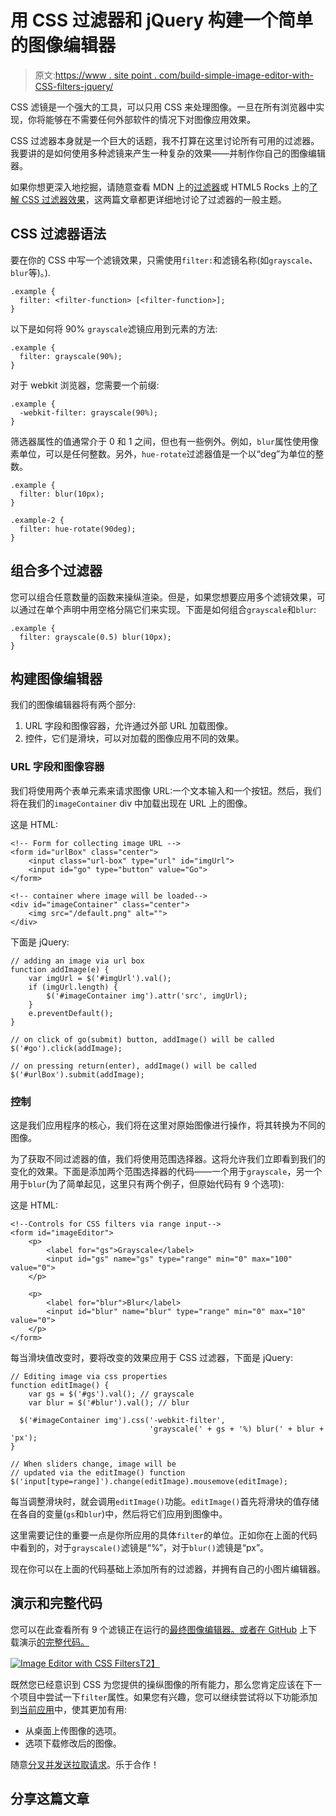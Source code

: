 # 用 CSS 过滤器和 jQuery 构建一个简单的图像编辑器

> 原文:[https://www . site point . com/build-simple-image-editor-with-CSS-filters-jquery/](https://www.sitepoint.com/build-simple-image-editor-with-css-filters-jquery/)

CSS 滤镜是一个强大的工具，可以只用 CSS 来处理图像。一旦在所有浏览器中实现，你将能够在不需要任何外部软件的情况下对图像应用效果。

CSS 过滤器本身就是一个巨大的话题，我不打算在这里讨论所有可用的过滤器。我要讲的是如何使用多种滤镜来产生一种复杂的效果——并制作你自己的图像编辑器。

如果你想更深入地挖掘，请随意查看 MDN 上的[过滤器](https://developer.mozilla.org/en-US/docs/Web/CSS/filter)或 HTML5 Rocks 上的[了解 CSS 过滤器效果](http://www.html5rocks.com/en/tutorials/filters/understanding-css/)，这两篇文章都更详细地讨论了过滤器的一般主题。

## CSS 过滤器语法

要在你的 CSS 中写一个滤镜效果，只需使用`filter:`和滤镜名称(如`grayscale`、`blur`等)。).

```
.example {
  filter: <filter-function> [<filter-function>];
}
```

以下是如何将 90% `grayscale`滤镜应用到元素的方法:

```
.example {
  filter: grayscale(90%);
}
```

对于 webkit 浏览器，您需要一个前缀:

```
.example {
  -webkit-filter: grayscale(90%);
}
```

筛选器属性的值通常介于 0 和 1 之间，但也有一些例外。例如，`blur`属性使用像素单位，可以是任何整数。另外，`hue-rotate`过滤器值是一个以“deg”为单位的整数。

```
.example {
  filter: blur(10px);
}

.example-2 {
  filter: hue-rotate(90deg);
}
```

## 组合多个过滤器

您可以组合任意数量的函数来操纵渲染。但是，如果您想要应用多个滤镜效果，可以通过在单个声明中用空格分隔它们来实现。下面是如何组合`grayscale`和`blur`:

```
.example {
  filter: grayscale(0.5) blur(10px);
}
```

## 构建图像编辑器

我们的图像编辑器将有两个部分:

1.  URL 字段和图像容器，允许通过外部 URL 加载图像。
2.  控件，它们是滑块，可以对加载的图像应用不同的效果。

### URL 字段和图像容器

我们将使用两个表单元素来请求图像 URL:一个文本输入和一个按钮。然后，我们将在我们的`imageContainer` div 中加载出现在 URL 上的图像。

这是 HTML:

```
<!-- Form for collecting image URL -->
<form id="urlBox" class="center">
    <input class="url-box" type="url" id="imgUrl">
    <input id="go" type="button" value="Go">
</form>

<!-- container where image will be loaded-->
<div id="imageContainer" class="center">
    <img src="/default.png" alt="">
</div>
```

下面是 jQuery:

```
// adding an image via url box
function addImage(e) {
    var imgUrl = $('#imgUrl').val();
    if (imgUrl.length) {
        $('#imageContainer img').attr('src', imgUrl);
    }
    e.preventDefault(); 
}

// on click of go(submit) button, addImage() will be called
$('#go').click(addImage);

// on pressing return(enter), addImage() will be called
$('#urlBox').submit(addImage);
```

### 控制

这是我们应用程序的核心，我们将在这里对原始图像进行操作，将其转换为不同的图像。

为了获取不同过滤器的值，我们将使用范围选择器。这将允许我们立即看到我们的变化的效果。下面是添加两个范围选择器的代码——一个用于`grayscale`，另一个用于`blur`(为了简单起见，这里只有两个例子，但原始代码有 9 个选项):

这是 HTML:

```
<!--Controls for CSS filters via range input-->
<form id="imageEditor">
    <p>
        <label for="gs">Grayscale</label>
        <input id="gs" name="gs" type="range" min="0" max="100" value="0">
    </p>

    <p>
        <label for="blur">Blur</label>
        <input id="blur" name="blur" type="range" min="0" max="10" value="0">
    </p> 
</form>
```

每当滑块值改变时，要将改变的效果应用于 CSS 过滤器，下面是 jQuery:

```
// Editing image via css properties
function editImage() {
    var gs = $('#gs').val(); // grayscale
    var blur = $('#blur').val(); // blur

  $('#imageContainer img').css('-webkit-filter', 
                               'grayscale(' + gs + '%) blur(' + blur + 'px');
}

// When sliders change, image will be
// updated via the editImage() function 
$('input[type=range]').change(editImage).mousemove(editImage);
```

每当调整滑块时，就会调用`editImage()`功能。`editImage()`首先将滑块的值存储在各自的变量(`gs`和`blur`)中，然后将它们应用到图像中。

这里需要记住的重要一点是你所应用的具体`filter`的单位。正如你在上面的代码中看到的，对于`grayscale()`滤镜是“%”，对于`blur()`滤镜是“px”。

现在你可以在上面的代码基础上添加所有的过滤器，并拥有自己的小图片编辑器。

## 演示和完整代码

您可以在此查看所有 9 个滤镜正在运行的[最终图像编辑器。或者在 GitHub](http://codepen.io/SitePoint/full/KwmeJZ/) 上下载演示[的完整代码。](https://github.com/lalwanivikas/image-editor)

[![Image Editor with CSS Filters](../Images/91db15f525e0f8e4f1c245d737063189.png)T2】](http://codepen.io/SitePoint/full/KwmeJZ/)

既然您已经意识到 CSS 为您提供的操纵图像的所有能力，那么您肯定应该在下一个项目中尝试一下`filter`属性。如果您有兴趣，您可以继续尝试将以下功能添加到[当前应用](https://github.com/lalwanivikas/image-editor)中，使其更加有用:

*   从桌面上传图像的选项。
*   选项下载修改后的图像。

随意[分叉并发送拉取请求](https://github.com/lalwanivikas/image-editor)。乐于合作！

## 分享这篇文章
